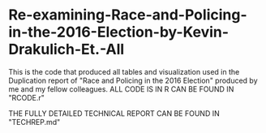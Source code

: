 # Re-examining-Race-and-Policing-in-the-2016-Election-by-Kevin-Drakulich-Et.-All
This is the code that produced all tables and visualization used in the Duplication report of  "Race and Policing in the 2016 Election" produced by me and my fellow colleagues.
ALL CODE IS IN R CAN BE FOUND IN "RCODE.r"

THE FULLY DETAILED TECHNICAL REPORT CAN BE FOUND IN "TECHREP.md"
